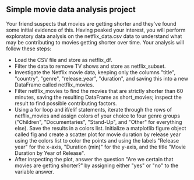 ## Simple movie data analysis project

Your friend suspects that movies are getting shorter and they've found some initial evidence of this. Having peaked your interest, you will perform exploratory data analysis on the netflix_data.csv data to understand what may be contributing to movies getting shorter over time. Your analysis will follow these steps:

- Load the CSV file and store as netflix_df.
- Filter the data to remove TV shows and store as netflix_subset.
- Investigate the Netflix movie data, keeping only the columns "title", "country", "genre", "release_year", "duration", and saving this into a new DataFrame called netflix_movies.
- Filter netflix_movies to find the movies that are strictly shorter than 60 minutes, saving the resulting DataFrame as short_movies; inspect the result to find possible contributing factors.
- Using a for loop and if/elif statements, iterate through the rows of netflix_movies and assign colors of your choice to four genre groups ("Children", "Documentaries", "Stand-Up", and "Other" for everything else). Save the results in a colors list. Initialize a matplotlib figure object called fig and create a scatter plot for movie duration by release year using the colors list to color the points and using the labels "Release year" for the x-axis, "Duration (min)" for the y-axis, and the title "Movie Duration by Year of Release".
- After inspecting the plot, answer the question "Are we certain that movies are getting shorter?" by assigning either "yes" or "no" to the variable answer.
